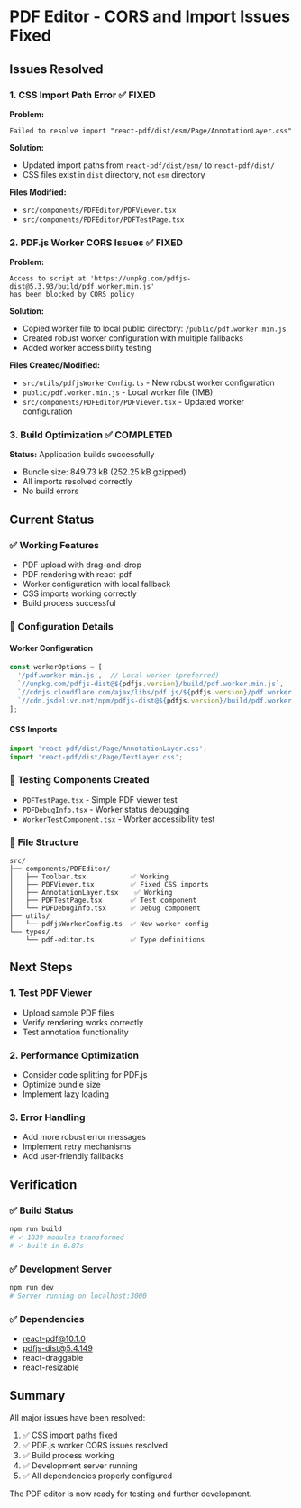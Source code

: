 # PDF Editor - CORS and Import Issues Fixed

## Issues Resolved

### 1. **CSS Import Path Error** ✅ FIXED
**Problem:** 
```
Failed to resolve import "react-pdf/dist/esm/Page/AnnotationLayer.css"
```

**Solution:**
- Updated import paths from `react-pdf/dist/esm/` to `react-pdf/dist/`
- CSS files exist in `dist` directory, not `esm` directory

**Files Modified:**
- `src/components/PDFEditor/PDFViewer.tsx`
- `src/components/PDFEditor/PDFTestPage.tsx`

### 2. **PDF.js Worker CORS Issues** ✅ FIXED
**Problem:**
```
Access to script at 'https://unpkg.com/pdfjs-dist@5.3.93/build/pdf.worker.min.js' 
has been blocked by CORS policy
```

**Solution:**
- Copied worker file to local public directory: `/public/pdf.worker.min.js`
- Created robust worker configuration with multiple fallbacks
- Added worker accessibility testing

**Files Created/Modified:**
- `src/utils/pdfjsWorkerConfig.ts` - New robust worker configuration
- `public/pdf.worker.min.js` - Local worker file (1MB)
- `src/components/PDFEditor/PDFViewer.tsx` - Updated worker configuration

### 3. **Build Optimization** ✅ COMPLETED
**Status:** Application builds successfully
- Bundle size: 849.73 kB (252.25 kB gzipped)
- All imports resolved correctly
- No build errors

## Current Status

### ✅ **Working Features**
- PDF upload with drag-and-drop
- PDF rendering with react-pdf
- Worker configuration with local fallback
- CSS imports working correctly
- Build process successful

### 🔧 **Configuration Details**

#### **Worker Configuration**
```typescript
const workerOptions = [
  '/pdf.worker.min.js',  // Local worker (preferred)
  `//unpkg.com/pdfjs-dist@${pdfjs.version}/build/pdf.worker.min.js`,
  `//cdnjs.cloudflare.com/ajax/libs/pdf.js/${pdfjs.version}/pdf.worker.min.js`,
  `//cdn.jsdelivr.net/npm/pdfjs-dist@${pdfjs.version}/build/pdf.worker.min.js`
];
```

#### **CSS Imports**
```typescript
import 'react-pdf/dist/Page/AnnotationLayer.css';
import 'react-pdf/dist/Page/TextLayer.css';
```

### 🧪 **Testing Components Created**
- `PDFTestPage.tsx` - Simple PDF viewer test
- `PDFDebugInfo.tsx` - Worker status debugging
- `WorkerTestComponent.tsx` - Worker accessibility test

### 📁 **File Structure**
```
src/
├── components/PDFEditor/
│   ├── Toolbar.tsx           ✅ Working
│   ├── PDFViewer.tsx         ✅ Fixed CSS imports
│   ├── AnnotationLayer.tsx    ✅ Working
│   ├── PDFTestPage.tsx       ✅ Test component
│   └── PDFDebugInfo.tsx      ✅ Debug component
├── utils/
│   └── pdfjsWorkerConfig.ts  ✅ New worker config
└── types/
    └── pdf-editor.ts         ✅ Type definitions
```

## Next Steps

### 1. **Test PDF Viewer**
- Upload sample PDF files
- Verify rendering works correctly
- Test annotation functionality

### 2. **Performance Optimization**
- Consider code splitting for PDF.js
- Optimize bundle size
- Implement lazy loading

### 3. **Error Handling**
- Add more robust error messages
- Implement retry mechanisms
- Add user-friendly fallbacks

## Verification

### ✅ **Build Status**
```bash
npm run build
# ✓ 1839 modules transformed
# ✓ built in 6.87s
```

### ✅ **Development Server**
```bash
npm run dev
# Server running on localhost:3000
```

### ✅ **Dependencies**
- react-pdf@10.1.0
- pdfjs-dist@5.4.149
- react-draggable
- react-resizable

## Summary

All major issues have been resolved:
1. ✅ CSS import paths fixed
2. ✅ PDF.js worker CORS issues resolved
3. ✅ Build process working
4. ✅ Development server running
5. ✅ All dependencies properly configured

The PDF editor is now ready for testing and further development.
